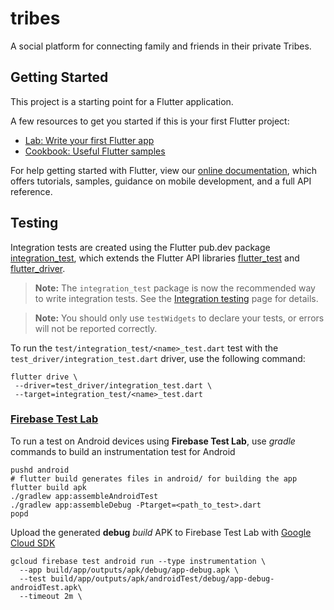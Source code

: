 # tribes

A social platform for connecting family and friends in their private Tribes.

## Getting Started

This project is a starting point for a Flutter application.

A few resources to get you started if this is your first Flutter project:

- [Lab: Write your first Flutter app](https://flutter.dev/docs/get-started/codelab)
- [Cookbook: Useful Flutter samples](https://flutter.dev/docs/cookbook)

For help getting started with Flutter, view our
[online documentation](https://flutter.dev/docs), which offers tutorials,
samples, guidance on mobile development, and a full API reference.


## Testing
Integration tests are created using the Flutter pub.dev package [integration_test](https://pub.dev/packages/integration_test), which extends the Flutter API libraries [flutter_test](https://api.flutter.dev/flutter/flutter_test/flutter_test-library.html) and [flutter_driver](https://api.flutter.dev/flutter/flutter_driver/flutter_driver-library.html).

> **Note:** The ```integration_test``` package is now the recommended way to write integration tests. See the [Integration testing](https://flutter.dev/docs/testing/integration-tests/) page for details.

> **Note:** You should only use ```testWidgets``` to declare your tests, or errors will not be reported correctly.

To run the ```test/integration_test/<name>_test.dart``` test with the ```test_driver/integration_test.dart``` driver, use the following command:

```
flutter drive \
 --driver=test_driver/integration_test.dart \
 --target=integration_test/<name>_test.dart
```

### [Firebase Test Lab](https://firebase.google.com/docs/test-lab/?gclid=EAIaIQobChMIs5qVwqW25QIV8iCtBh3DrwyUEAAYASAAEgLFU_D_BwE)

To run a test on Android devices using **Firebase Test Lab**, use *gradle* commands to build an instrumentation test for Android

```
pushd android
# flutter build generates files in android/ for building the app
flutter build apk
./gradlew app:assembleAndroidTest
./gradlew app:assembleDebug -Ptarget=<path_to_test>.dart
popd
```

Upload the generated **debug** *build* APK to Firebase Test Lab with [Google Cloud SDK](https://cloud.google.com/sdk/gcloud/reference/firebase/test/android/run)

```
gcloud firebase test android run --type instrumentation \
  --app build/app/outputs/apk/debug/app-debug.apk \
  --test build/app/outputs/apk/androidTest/debug/app-debug-androidTest.apk\
  --timeout 2m \
```
